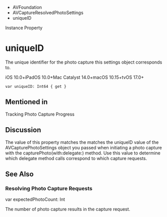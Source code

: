 

- AVFoundation
- AVCaptureResolvedPhotoSettings
-  uniqueID 

Instance Property

# uniqueID

The unique identifier for the photo capture this settings object corresponds to.

iOS 10.0+iPadOS 10.0+Mac Catalyst 14.0+macOS 10.15+tvOS 17.0+

``` source
var uniqueID: Int64 { get }
```

## Mentioned in 

Tracking Photo Capture Progress

## Discussion

The value of this property matches the matches the uniqueID value of the AVCapturePhotoSettings object you passed when initiating a photo capture with the capturePhoto(with:delegate:) method. Use this value to determine which delegate method calls correspond to which capture requests.

## See Also

### Resolving Photo Capture Requests

var expectedPhotoCount: Int

The number of photo capture results in the capture request.

